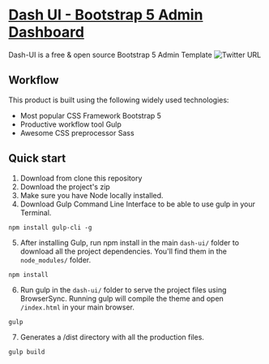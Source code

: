 # [Dash UI - Bootstrap 5 Admin Dashboard](https://codescandy.com/dashui/index.html)
Dash-UI is a free & open source Bootstrap 5 Admin Template
![Twitter URL](https://img.shields.io/twitter/url?style=social&url=https%3A%2F%2Fcodescandy.com%2Fdashui%2Findex.html)



## Workflow

This product is built using the following widely used technologies:

- Most popular CSS Framework Bootstrap 5
- Productive workflow tool Gulp
- Awesome CSS preprocessor Sass



## Quick start

1. Download from clone this repository
2. Download the project's zip
3. Make sure you have Node locally installed.
4. Download Gulp Command Line Interface to be able to use gulp in your Terminal.

```
npm install gulp-cli -g
```

5. After installing Gulp, run npm install in the main `dash-ui/` folder to download all the project dependencies. You'll find them in the `node_modules/` folder.

```
npm install
```

6. Run gulp in the `dash-ui/` folder to serve the project files using BrowserSync. Running gulp will compile the theme and open `/index.html` in your main browser.

```
gulp
```
7. Generates a /dist directory with all the production files.

```
gulp build
```